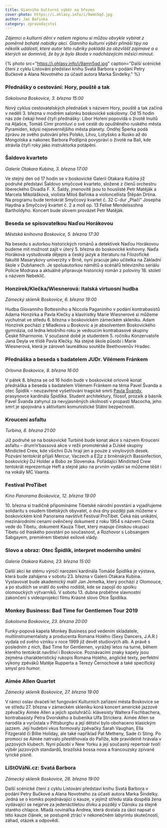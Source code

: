 ```yaml
---
title: Gianniho kulturní výběr na březen
cover-photo: https://i.ohlasy.info/i/9amn5qd.jpg
author: Jan Bařinka
category: zpravodajství
---
```


*Zájemci o kulturní dění v našem regionu si můžou obvykle vybírat z poměrně bohaté nabídky akcí. Gianniho kulturní výběr přináší tipy na několik událostí, které autor této rubriky pokládá za obzvlášť zajímavé a o kterých se domnívá, že by je bylo škoda v nadcházejícím měsíci minout.*

{% photo src="https://i.ohlasy.info/i/9amn5qd.jpg" caption="Další scénické čtení z cyklu Listování představí knihu Svatá Barbora v podání Petry Bučkové a Alana Novotného za účasti autora Marka Šindelky." %}

### Přednášky o cestování: Hory, pouště a tak

*Sokolovna Boskovice, 3. března 15:00*

Nový cyklus cestovatelských přednášek s názvem Hory, pouště a tak začíná v neděli 3. března v modrém salonku boskovické sokolovny. Od 15 hodin nás zde čekají hned čtyři přednášky: Libor Hoření popovídá o životě Inuitů na Aljašce, Tomáš Cimr promluví o své cestě do opuštěného ruského města Pyramiden, kdysi nejsevernějšího města planety. Ondřej Šperka podá zprávu ze svého putování přes Polsko, Litvu, Lotyšsko a Rusko až do Mongolska a nakonec Barbora Podlipná povypráví o životě na Bali, kde strávila čtyři roky jako instruktorka potápění.

### Šaldovo kvarteto

*Galerie Otakara Kubína, 3. března 17:00*

Ve stejný den od 17 hodin se v boskovické Galerii Otakara Kubína již podruhé představí Šaldovo smyčcové kvarteto, složené z členů orchestru libereckého Divadla F. X. Šaldy, jmenovitě jsou to houslisté Petr Matěják a Marcela Mikolášková, violista Miloš Bařinka a violoncellista Štěpán Drtina. Na programu bude tentokrát Smyčcový kvartet č. 32 C-dur „Ptačí“ Josepha Haydna a Smyčcový kvartet č. 2 a moll op. 13 Felixe Mendelssohna Bartholdyho. Koncert bude slovem provázet Petr Matěják.

### Beseda se spisovatelkou Naďou Horákovou

*Městská knihovna Boskovice, 5. března 17:30*

Na besedu s autorkou historických románů a detektivek Naďou Horákovou budeme mít možnost zajít v úterý 5. března do boskovické knihovny. Naďa Horáková vystudovala dějepis a český jazyk a literaturu na Filozofické fakultě Masarykovy univerzity v Brně, nyní pracuje jako učitelka na Základní škole v Dubňanech. Je spoluautorkou námětů a scénářů televizního seriálu Policie Modrava a aktuálně připravuje historický román z poloviny 18. století s názvem Nebeklíč.

### Honzírek/Klečka/Wiesnerová: Italská virtuosní hudba

*Zámecký skleník Boskovice, 6. března 19:00*

Hudba Giovanniho Bottesiniho a Niccola Paganiniho v podání kontrabasistů Adama Honzírka a Pavla Klečky a klavíristky Marie Wiesnerové si můžeme vychutnat ve středu 6. března v boskovickém zámeckém skleníku. Adam Honzírek pochází z Mladkova u Boskovic a je absolventem Boskovického gymnázia, od ledna letošního roku je vedoucím kontrabasové skupiny České filharmonie. V současné době je studentem 5. ročníku Konzervatoře Jana Deyla ve třídě Pavla Klečky. Na stejné škole působí i Marie Wiesnerová, která je zároveň laureátkou soutěže Beethovenův Hradec.

### Přednáška a beseda s badatelem JUDr. Vilémem Fránkem

*Orlovna Boskovice, 8. března 16:00*

V pátek 8. března se od 16 hodin bude v boskovické orlovně konat přednáška a beseda s badatelem Vilémem Fránkem na téma Pavel Švanda a otec Špidlík – neuzavřené vyšetřování tragické smrti [Pavla Švandy](http://www.ohlasy.info/clanky/2016/05/odsun-svanda.html), prasynovce kardinála Špidlíka. Student architektury, filosof, prozaik a básník Pavel Švanda zahynul za nevyjasněných okolností v propasti Macocha, jeho smrt je spojována s aktivitami komunistické Státní bezpečnosti.

### Kroucení asfaltu

*Turbína, 8. března 21:00*

Již podruhé se na boskovické Turbíně bude konat akce s názvem Kroucení asfaltu – drum’n’bassová akce v režii promotérské a DJské skupiny Mindicted Crew, kde všichni DJs hrají jen a pouze z vinylových desek. Pozvání tentokrát přijali Mercur, Vaczech a E2jz z brněnských Bassinfection, boskovický DJ Holder a Bobo ze Slovenska. Pořádající Mindicted Crew tentokrát reprezentuje Heft a stejně jako na prvním vydání se můžeme těšit i na vokály MC Vaanta.

### Festival ProTibet

*Kino Panorama Boskovice, 12. března 19:00*

10\. března si tradičně připomínáme Tibetské národní povstání a vyjadřujeme solidaritu s osudem tibetských obyvatel, o dva dny později pak můžeme v boskovickém kině Panorama navštívit Festival ProTibet. Čeká nás unikátní, mezinárodními cenami ověnčený dokument z roku 1954 s názvem Cesta vede do Tibetu, dokument Kauza Tibet, který mapuje čínskou okupaci Tibetu od lhaského povstání po současnost, a Rozhovor s Lobsangem Sabgayem, premiérem tibetské exilové vlády.

### Slovo a obraz: Otec Špidlík, interpret moderního umění

*Galerie Otakara Kubína, 23. března 15:00*

Další akcí ke stému výročí narození kardinála Tomáše Špidlíka je výstava, která bude zahájena v sobotu 23. března v Galerii Otakara Kubína. Vystavovat bude akademický malíř Jan Jemelka, který pochází z Olomouce, a po studiích se vrátil do svého rodiště, kde se zapojil do spolku olomouckých výtvarníků. V sobotu 13. dubna proběhne slavnostní zakončení s videoprojekcí filmu Krásné slovo Otce Špidlíka.

### Monkey Business: Bad Time for Gentlemen Tour 2019

*Sokolovna Boskovice, 23. března 20:00*

Funky-popová kapela Monkey Business pod vedením skladatele, multiinstrumentalisty a producenta Romana Holého (Sexy Dancers, J.A.R.) vydala od svého vzniku v roce 1999 již devět studiových alb. A právě s posledním z nich, Bad Time for Gentlemen, vyrážejí letos na turné, během kterého tentokrát navštíví i Boskovice. Poznávacími znaky kapely jsou zejména charakteristický rukopis Romana Holého, anglické texty, perfektní výkony zpěváků Matěje Rupperta a Terezy Černochové a také specifický smysl pro humor.

### Aimée Allen Quartet

*Zámecký skleník Boskovice, 27. března 19:00*

V rámci oslav dvaćeti let fungování Kulturních zařízení města Boskovice se ve středu 27. března v zámeckém skleníku koná koncert americké jazzové zpěvačky Aimée Allen a jejích spoluhráčů: klávesisty Waltera Fischbachera, kontrabasisty Petra Dvorského a bubeníka Ulfa Strickera. Aimée Allen se narodila a vyrůstala v Pittsburghu a její dětství bylo obohaceno klasickým jazzem. Její hudební vkus formovaly zpěvačky Sarah Vaughan, Ella Fitzgerald či Billie Holiday, ale také například Pat Metheny, Sade či Sting. Po promoci se Aimée natrvalo přestěhovala do Paříže, kde pravidelně hrávala v jazzových klubech. Nyní působí v New Yorku a její současný repertoár tvoří výběr jazzových standardů, brazilská bossa nova a francouzsky zpívané lyrické písně.

### LiStOVáNí.cz: Svatá Barbora

*Zámecký skleník Boskovice, 28. března 19:00*

Další scénické čtení z cyklu Listování představí knihu Svatá Barbora v podání Petry Bučkové a Alana Novotného za účasti autora Marka Šindelky. Jedná se o komiks pojednávající o kauze, v jejímž středu stála dospělá žena vydávající se nejprve za jedenáctiletou dívku a později v Dánsku za stejně starého chlapce. Mladá novinářka Andrea, která dostala za úkol napsat o této kauze článek, se postupně ztrácí v nekonečném labyrintu skutečností, záhad, otázek a odpovědí.
